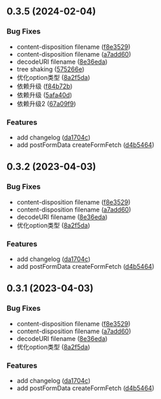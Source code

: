 ## 0.3.5 (2024-02-04)


### Bug Fixes

* content-disposition filename ([f8e3529](https://github.com/ligaopeng123-npm/fetch/commit/f8e3529c3815833221dc7ae21f93d660884615ff))
* content-disposition filename ([a7add60](https://github.com/ligaopeng123-npm/fetch/commit/a7add605c7be104dbf0b6bef550dd6489a40cdfa))
* decodeURI filename ([8e36eda](https://github.com/ligaopeng123-npm/fetch/commit/8e36edad90ca9c66fbd90d7ca69a5a2ec9747019))
* tree shaking ([575266e](https://github.com/ligaopeng123-npm/fetch/commit/575266e1cac5bdc55aaeb3179a1fa78d96a28961))
* 优化option类型 ([8a2f5da](https://github.com/ligaopeng123-npm/fetch/commit/8a2f5dadff4b5669191dc4a154cbcc2393b05da6))
* 依赖升级 ([f84b72b](https://github.com/ligaopeng123-npm/fetch/commit/f84b72b1f7636c4263f1c5622d55f83bf8afac46))
* 依赖升级 ([5afa40d](https://github.com/ligaopeng123-npm/fetch/commit/5afa40dbcb77f9fe10cb052a1ffb7fa601f4084d))
* 依赖升级2 ([67a09f9](https://github.com/ligaopeng123-npm/fetch/commit/67a09f908e0d87b3adf8b58b02a1f2aa4553b0e5))


### Features

* add changelog ([da1704c](https://github.com/ligaopeng123-npm/fetch/commit/da1704cf2f4babafc9ead091476d5c9c046b2465))
* add postFormData createFormFetch ([d4b5464](https://github.com/ligaopeng123-npm/fetch/commit/d4b54645f4206a00f22a0bc44077f75ff3e0fc65))


## 0.3.2 (2023-04-03)


### Bug Fixes

* content-disposition filename ([f8e3529](https://github.com/ligaopeng123-npm/fetch/commit/f8e3529c3815833221dc7ae21f93d660884615ff))
* content-disposition filename ([a7add60](https://github.com/ligaopeng123-npm/fetch/commit/a7add605c7be104dbf0b6bef550dd6489a40cdfa))
* decodeURI filename ([8e36eda](https://github.com/ligaopeng123-npm/fetch/commit/8e36edad90ca9c66fbd90d7ca69a5a2ec9747019))
* 优化option类型 ([8a2f5da](https://github.com/ligaopeng123-npm/fetch/commit/8a2f5dadff4b5669191dc4a154cbcc2393b05da6))


### Features

* add changelog ([da1704c](https://github.com/ligaopeng123-npm/fetch/commit/da1704cf2f4babafc9ead091476d5c9c046b2465))
* add postFormData createFormFetch ([d4b5464](https://github.com/ligaopeng123-npm/fetch/commit/d4b54645f4206a00f22a0bc44077f75ff3e0fc65))



## 0.3.1 (2023-04-03)


### Bug Fixes

* content-disposition filename ([f8e3529](https://github.com/ligaopeng123-npm/fetch/commit/f8e3529c3815833221dc7ae21f93d660884615ff))
* content-disposition filename ([a7add60](https://github.com/ligaopeng123-npm/fetch/commit/a7add605c7be104dbf0b6bef550dd6489a40cdfa))
* decodeURI filename ([8e36eda](https://github.com/ligaopeng123-npm/fetch/commit/8e36edad90ca9c66fbd90d7ca69a5a2ec9747019))
* 优化option类型 ([8a2f5da](https://github.com/ligaopeng123-npm/fetch/commit/8a2f5dadff4b5669191dc4a154cbcc2393b05da6))


### Features

* add changelog ([da1704c](https://github.com/ligaopeng123-npm/fetch/commit/da1704cf2f4babafc9ead091476d5c9c046b2465))
* add postFormData createFormFetch ([d4b5464](https://github.com/ligaopeng123-npm/fetch/commit/d4b54645f4206a00f22a0bc44077f75ff3e0fc65))



